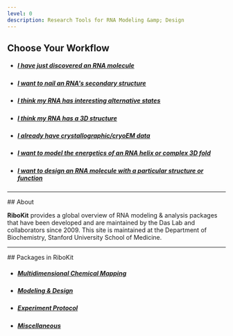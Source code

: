 ```yaml
---
level: 0
description: Research Tools for RNA Modeling &amp; Design
---
```


## Choose Your Workflow 

* ##### [I have just discovered an RNA molecule](/workflows/from_scratch)

* ##### [I want to nail an RNA's secondary structure](/workflows/2D_modeling)

* ##### [I think my RNA has interesting alternative states](/workflows/alternative_states)

* ##### [I think my RNA has a 3D structure](/workflows/3D_modeling)

* ##### [I already have crystallographic/cryoEM data](/workflows/structure_refinement)

* ##### [I want to model the energetics of an RNA helix or complex 3D fold](/workflows/folding_energetics)

* ##### [I want to design an RNA molecule with a particular structure or function](/workflows/design)

<hr/>
## About

**RiboKit** provides a global overview of RNA modeling & analysis packages that have been developed and are maintained by the Das Lab and collaborators since 2009. This site is maintained at the Department of Biochemistry, Stanford University School of Medicine.

<hr/>
## Packages in RiboKit

* ##### [Multidimensional Chemical Mapping](/package/#multidimensional-chemical-mapping)

* ##### [Modeling &amp; Design](/package/#modeling--design)

* ##### [Experiment Protocol](/protocol/)

* ##### [Miscellaneous](/package/#miscellaneous)

